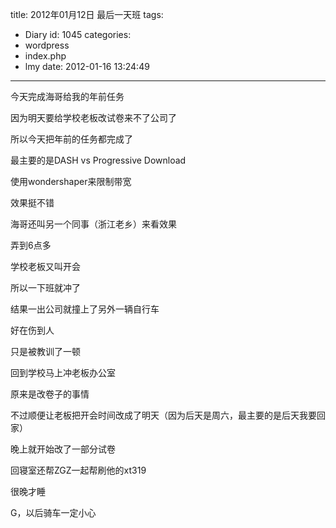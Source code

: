 title: 2012年01月12日 最后一天班
tags:
  - Diary
id: 1045
categories:
  - wordpress
  - index.php
  - lmy
date: 2012-01-16 13:24:49
---

今天完成海哥给我的年前任务

因为明天要给学校老板改试卷来不了公司了

所以今天把年前的任<!--more-->务都完成了

最主要的是DASH vs Progressive Download

使用wondershaper来限制带宽

效果挺不错

海哥还叫另一个同事（浙江老乡）来看效果

弄到6点多

学校老板又叫开会

所以一下班就冲了

结果一出公司就撞上了另外一辆自行车

好在伤到人

只是被教训了一顿

回到学校马上冲老板办公室

原来是改卷子的事情

不过顺便让老板把开会时间改成了明天（因为后天是周六，最主要的是后天我要回家）

晚上就开始改了一部分试卷

回寝室还帮ZGZ一起帮刷他的xt319

很晚才睡

G，以后骑车一定小心